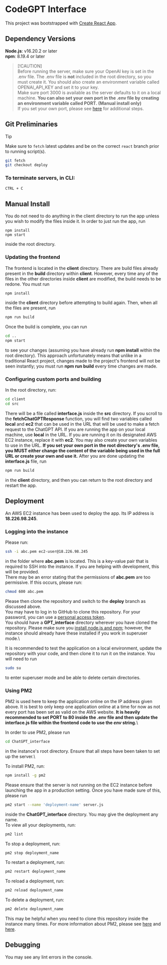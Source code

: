# CodeGPT Interface

This project was bootstrapped with [Create React App](https://github.com/facebook/create-react-app).

Dependency Versions
----
**Node.js**: v16.20.2 or later\
**npm**: 8.19.4 or later
> [!CAUTION]\
> Before running the server, make sure your OpenAI key is set in the .env file. The .env file is **not** included in the root directory, so you must create it. You should also create an environment variable called OPENAI_API_KEY and set it to your key.\
> Make sure port 3000 is available as the server defaults to it on a local machine. **You can also set your own port in the .env file by creating an environment variable called PORT. (Manual install only)**\
> If you set your own port, please see [here](###configuring-custom-ports) for additional steps.

Git Preliminaries
------
> [!TIP]
> Make sure to `fetch` latest updates and be on the correct `react` branch prior to running script(s).
> ```bash
> git fetch
> git checkout deploy
> ```

### To terminate servers, in CLI:
```bash
CTRL + C
```
Manual Install
-----
You do not need to do anything in the client directory to run the app unless you wish to modify the files inside it. In order to just run the app, run 
```
npm install
npm start
```
inside the root directory.

### Updating the frontend
The frontend is located in the **client** directory. There are build files already present in the **build** directory within **client**. However, every time any of the files in the other directories inside **client** are modified, the build needs to be redone.
You must run 
```bash
npm install
```
inside the **client** directory before attempting to build again. Then, when all the files are present, run
```bash
npm run build
```
Once the build is complete, you can run
```bash
cd ..
npm start
```
to see your changes (assuming you have already run **npm install** within the root directory). This approach unfortunately means that unlike in a traditional React project, changes made to the project's frontend will not be seen instantly; you must run **npm run build** every time changes are made.

### Configuring custom ports and building
In the root directory, run:
```bash
cd client
cd src
```
There will be a file called **interface.js** inside the **src** directory. If you scroll to the **fetchChatGPTResponse** function, you will find two variables called **local** and **ec2** that can be used in the URL that will be used to make a fetch request to the ChatGPT API. 
If you are running the app on your local machine, use **local** in the URL. If you are running it on its designated AWS EC2 instance, replace it with **ec2**. You may also create your own variables to use in the URL. **If you set your own port in the root directory's .env file, you MUST either change the content of the variable being used in the full URL or create your own and use it.** 
After you are done updating the **interface.js** file, run
```bash
npm run build
```
in the **client** directory, and then you can return to the root directory and restart the app.

Deployment
------
An AWS EC2 instance has been used to deploy the app. Its IP address is **18.226.98.245**.

### Logging into the instance
Please run:
```bash
ssh -i abc.pem ec2-user@18.226.98.245
```
in the folder where **abc.pem** is located. This is a key-value pair that is required to SSH into the instance. If you are helping with development, this will be provided.\
There may be an error stating that the permissions of **abc.pem** are too permissive. If this occurs, please run:
```bash
chmod 600 abc.pem
```
Please then clone the repository and switch to the **deploy** branch as discussed above.\
You may have to log in to GitHub to clone this repository. For your password, you can use a [personal access token](https://docs.github.com/en/authentication/keeping-your-account-and-data-secure/managing-your-personal-access-tokens).\
You should have a **GPT_interface** directory wherever you have cloned the repository. Please make sure you [install node.js and npm](https://docs.npmjs.com/downloading-and-installing-node-js-and-npm); however, the instance should already have these installed if you work in superuser mode.\

It is recommended to test the application on a local environment, update the repository with your code, and then clone it to run it on the instance. You will need to run
```bash
sudo su
```
to enter superuser mode and be able to delete certain directories.

### Using PM2
PM2 is used here to keep the application online on the IP address given above. It is best to only keep one application online at a time for now as not every port has been set as valid on the AWS website. **It is heavily recommended to set PORT to 80 inside the .env file and then update the interface.js file within the frontend code to use the *env* string.**\

In order to use PM2, please run
```bash
cd ChatGPT_interface
```
in the instance's root directory. Ensure that all steps have been taken to set up the server.\

To install PM2, run:
```bash
npm install -g pm2
```
Please ensure that the server is not running on the EC2 instance before launching the app in a production setting. Once you have made sure of this, please run
```bash
pm2 start --name 'deployment-name' server.js
```
inside the **ChatGPT_interface** directory. You may give the deployment any name.\
To view all your deployments, run:
```bash
pm2 list
```
To stop a deployment, run:
```bash
pm2 stop deployment_name
```
To restart a deployment, run:
```bash
pm2 restart deployment_name
```
To reload a deployment, run:
```bash
pm2 reload deployment_name
```
To delete a deployment, run:
```bash
pm2 delete deployment_name
```
This may be helpful when you need to clone this repository inside the instance many times. For more information about PM2, please see [here](https://pm2.keymetrics.io/docs/usage/quick-start/) and [here](https://betterstack.com/community/guides/scaling-nodejs/pm2-guide/).

Debugging
-----
You may see any lint errors in the console.

